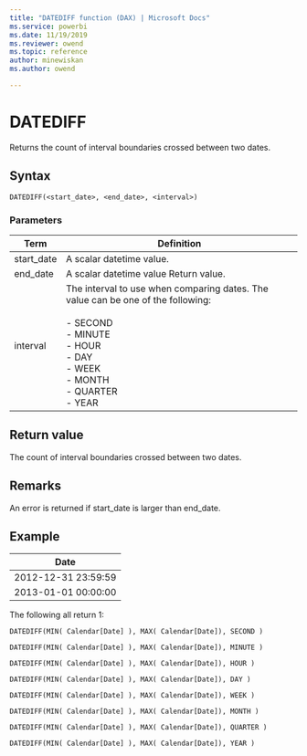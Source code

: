 ```yaml
---
title: "DATEDIFF function (DAX) | Microsoft Docs"
ms.service: powerbi 
ms.date: 11/19/2019
ms.reviewer: owend
ms.topic: reference
author: minewiskan
ms.author: owend

---
```

# DATEDIFF
  
Returns the count of interval boundaries crossed between two dates.  
  
## Syntax  
  
```dax
DATEDIFF(<start_date>, <end_date>, <interval>)  
```
  
### Parameters  
  
|Term|Definition|  
|--------|--------------|  
|start_date|A scalar datetime value.|  
|end_date|A scalar datetime value Return value.|  
|interval|The interval to use when comparing dates. The value can be one of the following:<br /><br />-   SECOND<br />-   MINUTE<br />-   HOUR<br />-   DAY<br />-   WEEK<br />-   MONTH<br />-   QUARTER<br />-   YEAR|  
  
## Return value

The count of interval boundaries crossed between two dates.  
  
## Remarks

An error is returned if start_date is larger than end_date.  
  
## Example  
  
|Date|  
|--------|  
|2012-12-31 23:59:59|  
|2013-01-01 00:00:00|  
  
The following all return 1:  
  
```dax
DATEDIFF(MIN( Calendar[Date] ), MAX( Calendar[Date]), SECOND )  
  
DATEDIFF(MIN( Calendar[Date] ), MAX( Calendar[Date]), MINUTE )
  
DATEDIFF(MIN( Calendar[Date] ), MAX( Calendar[Date]), HOUR )
  
DATEDIFF(MIN( Calendar[Date] ), MAX( Calendar[Date]), DAY )
  
DATEDIFF(MIN( Calendar[Date] ), MAX( Calendar[Date]), WEEK )
  
DATEDIFF(MIN( Calendar[Date] ), MAX( Calendar[Date]), MONTH )
  
DATEDIFF(MIN( Calendar[Date] ), MAX( Calendar[Date]), QUARTER )
  
DATEDIFF(MIN( Calendar[Date] ), MAX( Calendar[Date]), YEAR ) 
```
